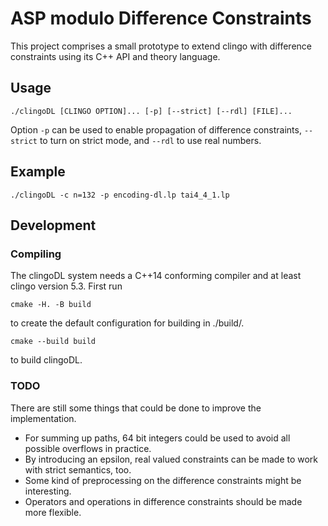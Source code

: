 ASP modulo Difference Constraints
=================================

This project comprises a small prototype to extend clingo with difference constraints
using its C++ API and theory language.

Usage
-----

    ./clingoDL [CLINGO OPTION]... [-p] [--strict] [--rdl] [FILE]...

Option `-p` can be used to enable propagation of difference constraints,
`--strict` to turn on strict mode, and `--rdl` to use real numbers.

Example
-------

    ./clingoDL -c n=132 -p encoding-dl.lp tai4_4_1.lp

Development
-----------

### Compiling

The clingoDL system needs a C++14 conforming compiler and at least clingo version 5.3.
First run

    cmake -H. -B build

to create the default configuration for building in ./build/.

    cmake --build build

to build clingoDL.

### TODO

There are still some things that could be done to improve the implementation.

- For summing up paths, 64 bit integers could be used to avoid all possible
  overflows in practice.
- By introducing an epsilon, real valued constraints can be made to work with
  strict semantics, too.
- Some kind of preprocessing on the difference constraints might be
  interesting.
- Operators and operations in difference constraints should be made more
  flexible.
